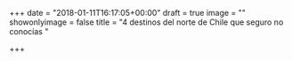 +++
date = "2018-01-11T16:17:05+00:00"
draft = true
image = ""
showonlyimage = false
title = "4 destinos del norte de Chile que seguro no conocías "

+++
